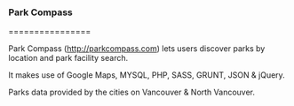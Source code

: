 ### Park Compass
================

Park Compass (http://parkcompass.com) lets users discover parks by location and park facility search.

It makes use of Google Maps, MYSQL, PHP, SASS, GRUNT, JSON & jQuery.

Parks data provided by the cities on Vancouver & North Vancouver. 
